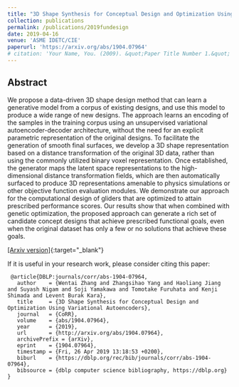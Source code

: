 ```yaml
---
title: "3D Shape Synthesis for Conceptual Design and Optimization Using Variational Autoencoders"
collection: publications
permalink: /publications/2019fundesign
date: 2019-04-16
venue: 'ASME IDETC/CIE'
paperurl: 'https://arxiv.org/abs/1904.07964'
# citation: 'Your Name, You. (2009). &quot;Paper Title Number 1.&quot; <i>Journal 1</i>. 1(1).'
---
```


## Abstract

We propose a data-driven 3D shape design method that can learn a generative model from a corpus of existing designs, and use this model to produce a wide range of new designs. The approach learns an encoding of the samples in the training corpus using an unsupervised variational autoencoder-decoder architecture, without the need for an explicit parametric representation of the original designs. To facilitate the generation of smooth final surfaces, we develop a 3D shape representation based on a distance transformation of the original 3D data, rather than using the commonly utilized binary voxel representation. Once established, the generator maps the latent space representations to the high-dimensional distance transformation fields, which are then automatically surfaced to produce 3D representations amenable to physics simulations or other objective function evaluation modules. We demonstrate our approach for the computational design of gliders that are optimized to attain prescribed performance scores. Our results show that when combined with genetic optimization, the proposed approach can generate a rich set of candidate concept designs that achieve prescribed functional goals, even when the original dataset has only a few or no solutions that achieve these goals.

[[Arxiv version]](https://arxiv.org/abs/1904.07964){:target="_blank"} 

If it is useful in your research work, please consider citing this paper:

```
 @article{DBLP:journals/corr/abs-1904-07964,  
   author    = {Wentai Zhang and Zhangsihao Yang and Haoliang Jiang and Suyash Nigam and Soji Yamakawa and Tomotake Furuhata and Kenji Shimada and Levent Burak Kara},  
   title     = {3D Shape Synthesis for Conceptual Design and Optimization Using Variational Autoencoders},    
   journal   = {CoRR},  
   volume    = {abs/1904.07964},  
   year      = {2019},  
   url       = {http://arxiv.org/abs/1904.07964},  
   archivePrefix = {arXiv},  
   eprint    = {1904.07964},  
   timestamp = {Fri, 26 Apr 2019 13:18:53 +0200},  
   biburl    = {https://dblp.org/rec/bib/journals/corr/abs-1904-07964},  
   bibsource = {dblp computer science bibliography, https://dblp.org}  
}
```